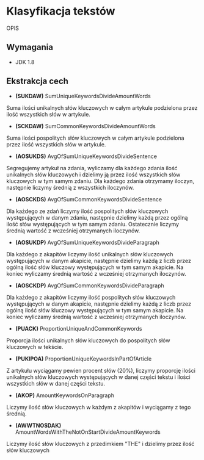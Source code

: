 # Klasyfikacja tekstów
OPIS

## Wymagania
- JDK 1.8

## Ekstrakcja cech

- **(SUKDAW)** SumUniqueKeywordsDivideAmountWords

Suma ilości unikalnych słów kluczowych w całym artykule podzielona przez ilość wszystkich słów w artykule.

- **(SCKDAW)** SumCommonKeywordsDivideAmountWords

Suma ilości pospolitych słów kluczowych w całym artykule podzielona przez ilość wszystkich słów w artykule.

- **(AOSUKDS)** AvgOfSumUniqueKeywordsDivideSentence

Segregujemy artykuł na zdania, wyliczamy dla każdego zdania ilość unikalnych słów kluczowych i dzielimy ją przez
ilość wszystkich słów kluczowych w tym samym zdaniu. Dla każdego zdania otrzymamy iloczyn, następnie liczymy średnią z 
wszystkich iloczynów.

- **(AOSCKDS)** AvgOfSumCommonKeywordsDivideSentence

Dla każdego ze zdań liczymy ilość pospolitych słów kluczowych występujących w danym zdaniu,
następnie dzielimy każdą przez ogólną ilość słów występujących w tym samym zdaniu.
Ostatecznie liczymy średnią wartość z wcześniej otrzymanych iloczynów.

- **(AOSUKDP)** AvgOfSumUniqueKeywordsDivideParagraph

Dla każdego z akapitów liczymy ilość unikalnych słów kluczowych występujących w danym akapicie,
następnie dzielimy każdą z liczb przez ogólną ilość słów kluczowy występujących w tym samym akapicie.
Na koniec wyliczamy średnią wartość z wcześniej otrzymanych iloczynów.

- **(AOSCKDP)** AvgOfSumCommonKeywordsDivideParagraph

Dla każdego z akapitów liczymy ilość pospolitych słów kluczowych występujących w danym akapicie,
następnie dzielimy każdą z liczb przez ogólną ilość słów kluczowy występujących w tym samym akapicie.
Na koniec wyliczamy średnią wartość z wcześniej otrzymanych iloczynów.

- **(PUACK)** ProportionUniqueAndCommonKeywords

Proporcja ilości unikalnych słów kluczowych do pospolitych słów kluczowych w tekście.

- **(PUKIPOA)** ProportionUniqueKeywordsInPartOfArticle

Z artykułu wyciągamy pewien procent słów (20%),
liczymy proporcję ilości unikalnych słów kluczowych występujących w danej części tekstu i
ilości wszystkich słów w danej części tekstu.

- **(AKOP)** AmountKeywordsOnParagraph

Liczymy ilość słów kluczowych w każdym z akapitów i wyciągamy z tego średnią.

- **(AWWTNOSDAK)** AmountWordsWithTheNotOnStartDivideAmountKeywords

Liczymy ilość słów kluczowych z przedimkiem "THE" i dzielimy przez ilość słów kluczowych